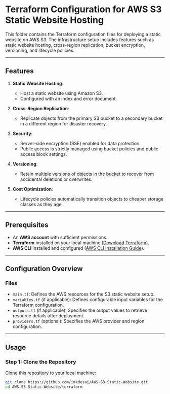 # Terraform Configuration for AWS S3 Static Website Hosting

This folder contains the Terraform configuration files for deploying a static website on AWS S3. The infrastructure setup includes features such as static website hosting, cross-region replication, bucket encryption, versioning, and lifecycle policies.

---

## Features

1. **Static Website Hosting**:
   - Host a static website using Amazon S3.
   - Configured with an index and error document.

2. **Cross-Region Replication**:
   - Replicate objects from the primary S3 bucket to a secondary bucket in a different region for disaster recovery.

3. **Security**:
   - Server-side encryption (SSE) enabled for data protection.
   - Public access is strictly managed using bucket policies and public access block settings.

4. **Versioning**:
   - Retain multiple versions of objects in the bucket to recover from accidental deletions or overwrites.

5. **Cost Optimization**:
   - Lifecycle policies automatically transition objects to cheaper storage classes as they age.

---

## Prerequisites

- An **AWS account** with sufficient permissions.
- **Terraform** installed on your local machine ([Download Terraform](https://www.terraform.io/downloads)).
- **AWS CLI** installed and configured ([AWS CLI Installation Guide](https://docs.aws.amazon.com/cli/latest/userguide/install-cliv2.html)).

---

## Configuration Overview

### Files
- `main.tf`: Defines the AWS resources for the S3 static website setup.
- `variables.tf` (if applicable): Defines configurable input variables for the Terraform configuration.
- `outputs.tf` (if applicable): Specifies the output values to retrieve resource details after deployment.
- `providers.tf` (optional): Specifies the AWS provider and region configuration.

---

## Usage

### Step 1: Clone the Repository
Clone this repository to your local machine:
```bash
git clone https://github.com/imkdesai/AWS-S3-Static-Website.git
cd AWS-S3-Static-Website/terraform
